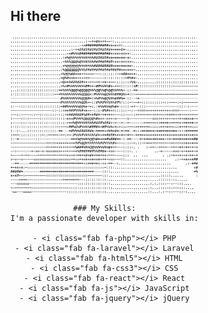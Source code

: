 ## Hi there 

<div align="center" style="display: flex; flex-direction: row; align-items: center; flex-wrap: wrap; padding-right: 20px;">

  <div style="display: flex; justify-content: center; align-items: center;">
    <img src="https://github.com/aye007/aye007/blob/main/arash.png?raw=true" alt="Arash's Picture" width="300" style="border-radius: 10px;"/>
  </div>

  <div style="display: flex; flex-direction: column; align-items: center;">

    ### My Skills:
    I'm a passionate developer with skills in:

    - <i class="fab fa-php"></i> PHP
    - <i class="fab fa-laravel"></i> Laravel
    - <i class="fab fa-html5"></i> HTML
    - <i class="fab fa-css3"></i> CSS
    - <i class="fab fa-react"></i> React
    - <i class="fab fa-js"></i> JavaScript
    - <i class="fab fa-jquery"></i> jQuery

  </div>

</div>
